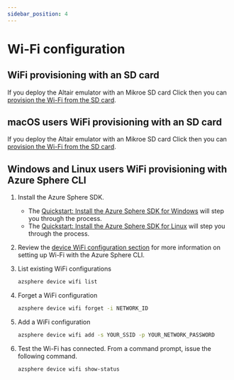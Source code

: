 ```yaml
---
sidebar_position: 4
---
```


# Wi-Fi configuration

## WiFi provisioning with an SD card

If you deploy the Altair emulator with an Mikroe SD card Click then you can [provision the Wi-Fi from the SD card](Create-boot-SD-card).

## macOS users WiFi provisioning with an SD card

If you deploy the Altair emulator with an Mikroe SD card Click then you can [provision the Wi-Fi from the SD card](Create-boot-SD-card).

## Windows and Linux users WiFi provisioning with Azure Sphere CLI

1. Install the Azure Sphere SDK.
    - The [Quickstart: Install the Azure Sphere SDK for Windows](https://docs.microsoft.com/en-us/azure-sphere/install/install-sdk?pivots=visual-studio) will step you through the process.
    - The [Quickstart: Install the Azure Sphere SDK for Linux](https://docs.microsoft.com/en-us/azure-sphere/install/install-sdk-linux?pivots=vs-code-linux) will step you through the process.
1. Review the [device WiFi configuration section](https://docs.microsoft.com/azure-sphere/reference/azsphere-device?tabs=cliv2beta) for more information on setting up Wi-Fi with the Azure Sphere CLI.
1. List existing WiFi configurations

    ```bash
    azsphere device wifi list
    ```

1. Forget a WiFi configuration

    ```bash
    azsphere device wifi forget -i NETWORK_ID
    ```

1. Add a WiFi configuration

    ```bash
    azsphere device wifi add -s YOUR_SSID -p YOUR_NETWORK_PASSWORD
    ```
1. Test the Wi-Fi has connected. From a command prompt, issue the following command.

    ```bash
    azsphere device wifi show-status
    ```
